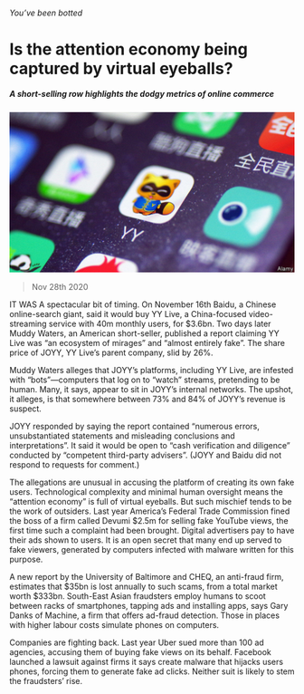 ###### You’ve been botted

# Is the attention economy being captured by virtual eyeballs? 

##### A short-selling row highlights the dodgy metrics of online commerce 

![image](images/20201128_WBP504.jpg) 

> Nov 28th 2020 

IT WAS A spectacular bit of timing. On November 16th Baidu, a Chinese online-search giant, said it would buy YY Live, a China-focused video-streaming service with 40m monthly users, for $3.6bn. Two days later Muddy Waters, an American short-seller, published a report claiming YY Live was “an ecosystem of mirages” and “almost entirely fake”. The share price of JOYY, YY Live’s parent company, slid by 26%.

Muddy Waters alleges that JOYY’s platforms, including YY Live, are infested with “bots”—computers that log on to “watch” streams, pretending to be human. Many, it says, appear to sit in JOYY’s internal networks. The upshot, it alleges, is that somewhere between 73% and 84% of JOYY’s revenue is suspect.


JOYY responded by saying the report contained “numerous errors, unsubstantiated statements and misleading conclusions and interpretations”. It said it would be open to “cash verification and diligence” conducted by “competent third-party advisers”. (JOYY and Baidu did not respond to requests for comment.)

The allegations are unusual in accusing the platform of creating its own fake users. Technological complexity and minimal human oversight means the “attention economy” is full of virtual eyeballs. But such mischief tends to be the work of outsiders. Last year America’s Federal Trade Commission fined the boss of a firm called Devumi $2.5m for selling fake YouTube views, the first time such a complaint had been brought. Digital advertisers pay to have their ads shown to users. It is an open secret that many end up served to fake viewers, generated by computers infected with malware written for this purpose.

A new report by the University of Baltimore and CHEQ, an anti-fraud firm, estimates that $35bn is lost annually to such scams, from a total market worth $333bn. South-East Asian fraudsters employ humans to scoot between racks of smartphones, tapping ads and installing apps, says Gary Danks of Machine, a firm that offers ad-fraud detection. Those in places with higher labour costs simulate phones on computers.

Companies are fighting back. Last year Uber sued more than 100 ad agencies, accusing them of buying fake views on its behalf. Facebook launched a lawsuit against firms it says create malware that hijacks users phones, forcing them to generate fake ad clicks. Neither suit is likely to stem the fraudsters’ rise.

